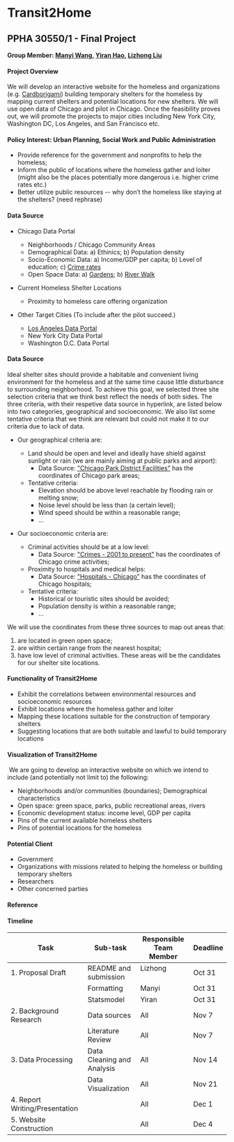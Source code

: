 # Transit2Home
## PPHA 30550/1 - Final Project
**Group Member: [Manyi Wang](@manyiw), [Yiran Hao](@chiertu), [Lizhong Liu](@Lizhong-Liu)**


#### Project Overview
We will develop an interactive website for the homeless and organizations (e.g. [Cardborigami](http://www.cardborigami.org)) building temporary shelters for the homeless by mapping current shelters and potential locations for new shelters. We will use open data of Chicago and pilot in Chicago. Once the feasibility proves out, we will promote the projects to major cities including New York City, Washington DC, Los Angeles, and San Francisco etc. 


#### Policy Interest: Urban Planning, Social Work and Public Administration
- Provide reference for the government and nonprofits to help the homeless;
- Inform the public of locations where the homeless gather and loiter (might also be the places potentially more dangerous i.e. higher crime rates etc.)
- Better utilize public resources -- why don’t the homeless like staying at the shelters? (need rephrase)


#### Data Source
- Chicago Data Portal
  - Neighborhoods / Chicago Community Areas
  - Demographical Data: a) Ethinics; b) Population density
  - Socio-Economic Data: a) Income/GDP per capita; b) Level of education; c) [Crime rates](https://data.cityofchicago.org/Public-Safety/Crimes-2001-to-present/ijzp-q8t2)
  - Open Space Data: a) [Gardens](https://data.cityofchicago.org/Environment-Sustainable-Development/Open-Spaces-Neighbor-Space-Gardens-KML/mxm5-4jmw); b) [River Walk](https://data.cityofchicago.org/Environment-Sustainable-Development/Open-Spaces-Riverwalk-KML/22bv-uv6r)

- Current Homeless Shelter Locations
  - Proximity to homeless care offering organization

- Other Target Cities (To include after the pilot succeed.)
  - [Los Angeles Data Portal](https://www.lacity.org/search/google/GIS)
  - New York City Data Portal
  - Washington D.C. Data Portal
  
  
#### Data Source
Ideal shelter sites should provide a habitable and convenient living environment for the homeless and at the same time cause little disturbance to surrounding neighborhood. To achieve this goal, we selected three site selection criteria that we think best reflect the needs of both sides. The three criteria, with their respetive data source in hyperlink, are listed below into two categories, geographical and socioeconomic. We also list some tentative criteria that we think are relevant but could not make it to our criteria due to lack of data.

- Our geographical criteria are:
  - Land should be open and level and ideally have shield against sunlight or rain (we are mainly aiming at public parks and airport):
    - Data Source: ["Chicago Park District Facilities"](https://data.cityofchicago.org/Parks-Recreation/Parks-Chicago-Park-District-Facilities-current-/5yyk-qt9y) has the coordinates of Chicago park areas;
  - Tentative criteria:   
    - Elevation should be above level reachable by flooding rain or melting snow;
    - Noise level should be less than (a certain level);
    - Wind speed should be within a reasonable range;
    - ...

- Our socioeconomic criteria are:
  - Criminal activities should be at a low level:
    - Data Source: ["Crimes - 2001 to present"](https://data.cityofchicago.org/Public-Safety/Crimes-2001-to-present/ijzp-q8t2/data) has the coordinates of Chicago crime activities;
  - Proximity to hospitals and medical helps:
    - Data Source: ["Hospitals - Chicago"](https://data.cityofchicago.org/Health-Human-Services/Hospitals-Chicago/ucpz-2r55) has the coordinates of Chicago hospitals;
  - Tentative criteria:
    - Historical or touristic sites should be avoided;
    - Population density is within a reasonable range;
    - ...

We will use the coordinates from these three sources to map out areas that:
1) are located in green open space;
2) are within certain range from the nearest hospital;
3) have low level of criminal activities.
These areas will be the candidates for our shelter site locations.
  
  
#### Functionality of Transit2Home
- Exhibit the correlations between environmental resources and socioeconomic resources
- Exhibit locations where the homeless gather and loiter
- Mapping these locations suitable for the construction of temporary shelters
- Suggesting locations that are both suitable and lawful to build temporary locations
  
  
#### Visualization of Transit2Home
  We are going to develop an interactive website on which we intend to include (and potentially not limit to) the following:
- Neighborhoods and/or communities (boundaries); Demographical characteristics
- Open space: green space, parks, public recreational areas, rivers
- Economic development status: income level, GDP per capita
- Pins of the current available homeless shelters
- Pins of potential locations for the homeless
  
  
#### Potential Client
- Government
- Organizations with missions related to helping the homeless or building temporary shelters
- Researchers
- Other concerned parties
  
  
#### Reference
  
  
#### Timeline
  
  
  | Task                           | Sub-task                   | Responsible Team Member | Deadline |
  | ------------------------------ | -------------------------- | ----------------------- | -------- |
  | 1. Proposal Draft              | README and submission      | Lizhong                 | Oct 31   |
  |                                | Formatting                 | Manyi                   | Oct 31   |
  |                                | Statsmodel                 | Yiran                   | Oct 31   |
  | 2. Background Research         | Data sources               | All                     | Nov 7    |
  |                                | Literature Review          | All                     | Nov 7    |
  | 3. Data Processing             | Data Cleaning and Analysis | All                     | Nov 14   |
  |                                | Data Visualization         | All                     | Nov 21   |
  | 4. Report Writing/Presentation |                            | All                     | Dec 1    |
  | 5. Website Construction        |                            | All                     | Dec 4    |

